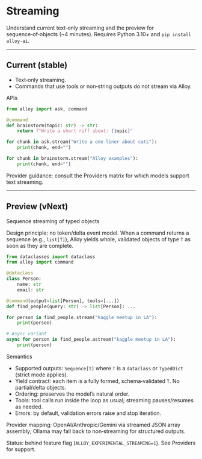 # Streaming

Understand current text‑only streaming and the preview for sequence‑of‑objects (~4 minutes). Requires Python 3.10+ and `pip install alloy-ai`.

---

## Current (stable)

- Text‑only streaming.
- Commands that use tools or non‑string outputs do not stream via Alloy.

APIs
```python
from alloy import ask, command

@command
def brainstorm(topic: str) -> str:
    return f"Write a short riff about: {topic}"

for chunk in ask.stream("Write a one-liner about cats"):
    print(chunk, end="")

for chunk in brainstorm.stream("Alloy examples"):
    print(chunk, end="")
```

Provider guidance: consult the Providers matrix for which models support text streaming.

---

## Preview (vNext)

Sequence streaming of typed objects

Design principle: no token/delta event model. When a command returns a sequence (e.g., `list[T]`), Alloy yields whole, validated objects of type `T` as soon as they are complete.

```python
from dataclasses import dataclass
from alloy import command

@dataclass
class Person:
    name: str
    email: str

@command(output=list[Person], tools=[...])
def find_people(query: str) -> list[Person]: ...

for person in find_people.stream("kaggle meetup in LA"):
    print(person)

# Async variant
async for person in find_people.astream("kaggle meetup in LA"):
    print(person)
```

Semantics
- Supported outputs: `Sequence[T]` where `T` is a `dataclass` or `TypedDict` (strict mode applies).
- Yield contract: each item is a fully formed, schema‑validated `T`. No partial/delta objects.
- Ordering: preserves the model’s natural order.
- Tools: tool calls run inside the loop as usual; streaming pauses/resumes as needed.
- Errors: by default, validation errors raise and stop iteration.

Provider mapping: OpenAI/Anthropic/Gemini via streamed JSON array assembly; Ollama may fall back to non‑streaming for structured outputs.

Status: behind feature flag (`ALLOY_EXPERIMENTAL_STREAMING=1`). See Providers for support.
